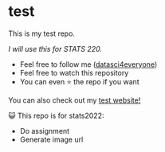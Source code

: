 # test

This is my test repo. 

*I will use this for STATS 220.*


- Feel free to follow me ([datasci4everyone](https://github.com/ChloeHades))
- Feel free to watch this repository
- You can even ⭐ the repo if you want 

You can also check out my [test website!](https://chloehades.github.io/stats220/)

😺
This repo is for stats2022:
* Do assignment
* Generate image url
